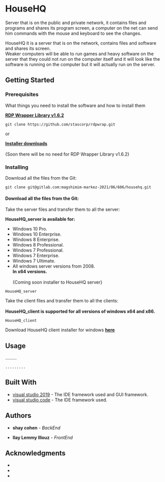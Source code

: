 # HouseHQ

Server that is on the public and private network, it contains files and programs and shares its program screen, a computer on the net can send him commands with the mouse and keyboard to see the changes.

HouseHQ it is a server that is on the network, contains files and software and shares its screen.
<br/>Weaker computers will be able to run games and heavy software on the server that they could not run on the computer itself and it will look like the software is running on the computer but it will actually run on the server.

## Getting Started
### Prerequisites

What things you need to install the software and how to install them

**[RDP Wrapper Library v1.6.2](https://github.com/stascorp/rdpwrap)**
```
git clone https://github.com/stascorp/rdpwrap.git
```
or

**[Installer downloads](https://github.com/stascorp/rdpwrap/releases)**
<br><br>{Soon there will be no need for RDP Wrapper Library v1.6.2}

### Installing

Download all the files from the Git:

```
git clone git@gitlab.com:magshimim-markez-2021/06/606/househq.git
```

#### Download all the files from the Git:

Take the server files and transfer them to all the server:

**HouseHQ_server is available for:**
- Windows 10 Pro.
- Windows 10 Enterprise.
- Windows 8 Enterprise.
- Windows 8 Professional.
- Windows 7 Professional.
- Windows 7 Enterprise.
- Windows 7 Ultimate.
- All windows server versions from 2008.
<br>**In x64 versions.**
<br><br>
{Coming soon installer to HouseHQ server}
```
HouseHQ_server
```

Take the client files and transfer them to all the clients:
<br><br>
**HouseHQ_client is supported for all versions of windows x64 and x86.**

```
HouseHQ_client
```
Download HouseHQ client installer for windows **[here](https://gitlab.com/magshimim-markez-2021/06/606/househq/-/raw/master/HHQ_client.msi)**



## Usage

.........

```
.........
```

## Built With

* [visual studio 2019](https://visualstudio.microsoft.com/vs/) - The IDE framework used and GUI  framework.
* [visual studio code](https://code.visualstudio.com/) - The IDE framework used.

## Authors

* **shay cohen** - *BackEnd*

* **Ilay Lemmy Illouz** - *FrontEnd*

## Acknowledgments

*
*
*
